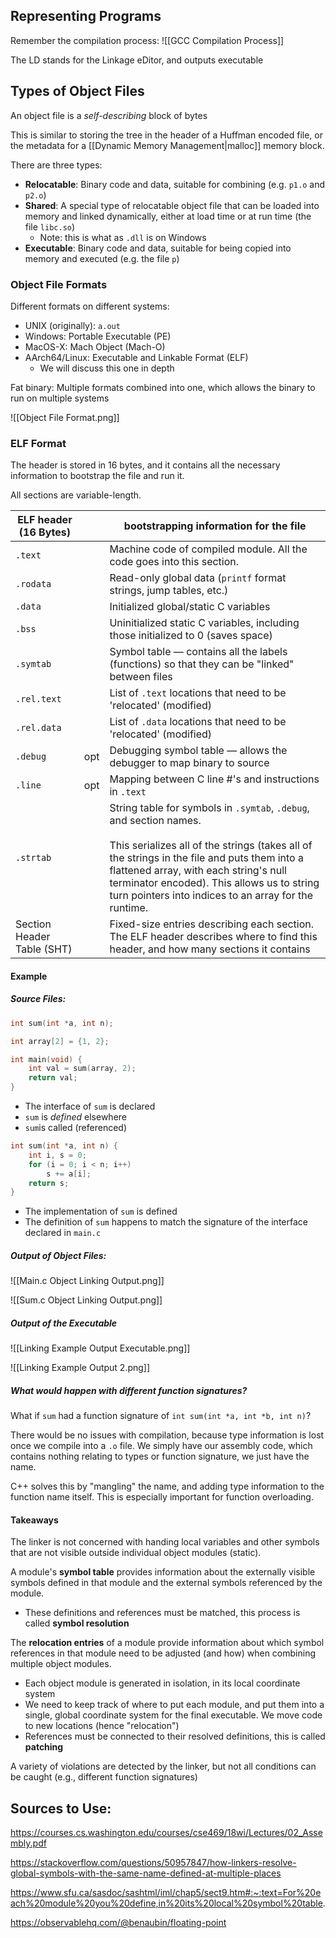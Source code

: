 ## Representing Programs

Remember the compilation process:
![[GCC Compilation Process]]

The LD stands for the Linkage eDitor, and outputs executable

## Types of Object Files

An object file is a *self-describing* block of bytes

This is similar to storing the tree in the header of a Huffman encoded file, or the metadata for a [[Dynamic Memory Management|malloc]] memory block.

There are three types:
- **Relocatable**: Binary code and data, suitable for combining (e.g. `p1.o` and `p2.o`)
- **Shared**: A special type of relocatable object file that can be loaded into memory and linked dynamically, either at load time or at run time (the file `libc.so`)
	- Note: this is what as `.dll` is on Windows
- **Executable**: Binary code and data, suitable for being copied into memory and executed (e.g. the file `p`)

### Object File Formats

Different formats on different systems:
- UNIX (originally): `a.out`
- Windows: Portable Executable (PE)
- MacOS-X: Mach Object (Mach-O)
- AArch64/Linux: Executable and Linkable Format (ELF)
	- We will discuss this one in depth

Fat binary: Multiple formats combined into one, which allows the binary to run on multiple systems

![[Object File Format.png]]

### ELF Format

The header is stored in 16 bytes, and it contains all the necessary information to bootstrap the file and run it.

All sections are variable-length.

| ELF header (16 Bytes)      |     | bootstrapping information for the file                                                                                                                                                                                                                                                                                   |
| -------------------------- | --- | ------------------------------------------------------------------------------------------------------------------------------------------------------------------------------------------------------------------------------------------------------------------------------------------------------------------------ |
| `.text`                    |     | Machine code of compiled module. All the code goes into this section.                                                                                                                                                                                                                                                    |
| `.rodata`                  |     | Read-only global data (`printf` format strings, jump tables, etc.)                                                                                                                                                                                                                                                       |
| `.data`                    |     | Initialized global/static C variables                                                                                                                                                                                                                                                                                    |
| `.bss`                     |     | Uninitialized static C variables, including those initialized to 0 (saves space)                                                                                                                                                                                                                                         |
| `.symtab`                  |     | Symbol table — contains all the labels (functions) so that they can be "linked" between files                                                                                                                                                                                                                            |
| `.rel.text`                |     | List of `.text` locations that need to be 'relocated' (modified)                                                                                                                                                                                                                                                         |
| `.rel.data`                |     | List of `.data` locations that need to be 'relocated' (modified)                                                                                                                                                                                                                                                         |
| `.debug`                   | opt | Debugging symbol table — allows the debugger to map binary to source                                                                                                                                                                                                                                                     |
| `.line`                    | opt | Mapping between C line #'s and instructions in `.text`                                                                                                                                                                                                                                                                   |
| `.strtab`                  |     | String table for symbols in `.symtab`, `.debug`, and section names. <br><br>This serializes all of the strings (takes all of the strings in the file and puts them into a flattened array, with each string's null terminator encoded). This allows us to string turn pointers into indices to an array for the runtime. |
| Section Header Table (SHT) |     | Fixed-size entries describing each section. The ELF header describes where to find this header, and how many sections it contains                                                                                                                                                                                        |

#### Example

##### Source Files:

```c main.c
int sum(int *a, int n);

int array[2] = {1, 2};

int main(void) {
	int val = sum(array, 2);
	return val;
}
```

- The interface of `sum` is declared
- `sum` is *defined* elsewhere
- `sum`is called (referenced)

```c sum.c
int sum(int *a, int n) {
	int i, s = 0;
	for (i = 0; i < n; i++)
		s += a[i];
	return s;
}
```

- The implementation of `sum` is defined
- The definition of `sum` happens to match the signature of the interface declared in `main.c`

##### Output of Object Files:

![[Main.c Object Linking Output.png]]

![[Sum.c Object Linking Output.png]]

##### Output of the Executable

![[Linking Example Output Executable.png]]

![[Linking Example Output 2.png]]

##### What would happen with different function signatures?

What if `sum` had a function signature of `int sum(int *a, int *b, int n)`?

There would be no issues with compilation, because type information is lost once we compile into a `.o` file. We simply have our assembly code, which contains nothing relating to types or function signature, we just have the name.

C++ solves this by "mangling" the name, and adding type information to the function name itself. This is especially important for function overloading.

#### Takeaways

The linker is not concerned with handing local variables and other symbols that are not visible outside individual object modules (static).

A module's **symbol table** provides information about the externally visible symbols defined in that module and the external symbols referenced by the module.
- These definitions and references must be matched, this process is called **symbol resolution**

The **relocation entries** of a module provide information about which symbol references in that module need to be adjusted (and how) when combining multiple object modules.
- Each object module is generated in isolation, in its local coordinate system
- We need to keep track of where to put each module, and put them into a single, global coordinate system for the final executable. We move code to new locations (hence "relocation")
- References must be connected to their resolved definitions, this is called **patching**

A variety of violations are detected by the linker, but not all conditions can be caught (e.g., different function signatures)



## Sources to Use:

https://courses.cs.washington.edu/courses/cse469/18wi/Lectures/02_Assembly.pdf

https://stackoverflow.com/questions/50957847/how-linkers-resolve-global-symbols-with-the-same-name-defined-at-multiple-places

https://www.sfu.ca/sasdoc/sashtml/iml/chap5/sect9.htm#:~:text=For%20each%20module%20you%20define,in%20its%20local%20symbol%20table.

https://observablehq.com/@benaubin/floating-point